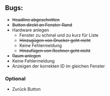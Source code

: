 ## Bugs:

- ~~Headline abgeschnitten~~
- ~~Button direkt an Fenster-Rand~~
- Hardware anlegen
  - Fenster zu schmal und zu kurz für Liste
  - ~~Hinzugügen von Drucker geht nicht~~
  - Keine Fehlermeldung
  - ~~Hinzufügen von Rechner geht nicht~~
- ~~Raum anlegen~~
- Keine Fehlermeldung
- Anzeigen der korrekten ID im gleichen Fenster

### Optional
- Zurück Button